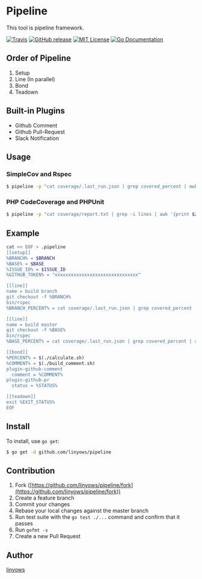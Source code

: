 Pipeline
========

This tool is pipeline framework.

[![Travis](https://img.shields.io/travis/linyows/pipeline.svg?style=flat-square)][travis]
[![GitHub release](http://img.shields.io/github/release/linyows/pipeline.svg?style=flat-square)][release]
[![MIT License](http://img.shields.io/badge/license-MIT-blue.svg?style=flat-square)][license]
[![Go Documentation](http://img.shields.io/badge/go-documentation-blue.svg?style=flat-square)][godocs]

[travis]: https://travis-ci.org/linyows/pipeline
[release]: https://github.com/linyows/pipeline/releases
[license]: https://github.com/linyows/pipeline/blob/master/LICENSE
[godocs]: http://godoc.org/github.com/linyows/pipeline

Order of Pipeline
-----------------

1. Setup
1. Line (In parallel)
1. Bond
1. Teadown

Built-in Plugins
----------------

- Github Comment
- Github Pull-Request
- Slack Notification

Usage
-----

### SimpleCov and Rspec

```sh
$ pipeline -p "cat coverage/.last_run.json | grep covered_percent | awk '{print $2}'" bin/rspec
```

### PHP CodeCoverage and PHPUnit

```sh
$ pipeline -p "cat coverage/report.txt | grep -i lines | awk '{print $2}' | sed 's/%//'" vendor/bin/phpunit
```

Example
-------

```sh
cat << EOF > .pipeline
[[setup]]
%BRANCH% = $BRANCH
%BASE% = $BASE
%ISSUE_ID% = $ISSUE_ID
%GITHUB_TOKEN% = "xxxxxxxxxxxxxxxxxxxxxxxxxxxxxxx"

[[line]]
name = build branch
git checkout -f %BRANCH%
bin/rspec
%BRANCH_PERCENT% = cat coverage/.last_run.json | grep covered_percent | awk '{print $2}'"

[[line]]
name = build master
git checkout -f %BASE%
bin/rspec
%BASE_PERCENT% = cat coverage/.last_run.json | grep covered_percent | awk '{print $2}'"

[[bond]]
%PERCENT% = $(./calculate.sh)
%COMMENT% = $(./build_comment.sh)
plugin-github-comment
  comment = %COMMENT%
plugin-github-pr
  status = %STATUS%

[[teadown]]
exit %EXIT_STATUS%
EOF
```

Install
-------

To install, use `go get`:

```sh
$ go get -d github.com/linyows/pipeline
```

Contribution
------------

1. Fork ([https://github.com/linyows/pipeline/fork](https://github.com/linyows/pipeline/fork))
1. Create a feature branch
1. Commit your changes
1. Rebase your local changes against the master branch
1. Run test suite with the `go test ./...` command and confirm that it passes
1. Run `gofmt -s`
1. Create a new Pull Request

Author
------

[linyows](https://github.com/linyows)
